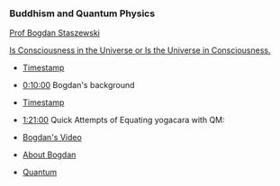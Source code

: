 ### Buddhism and Quantum Physics

[Prof Bogdan Staszewski](http://www.bogdanst.com) 

[Is Consciousness in the Universe or Is the Universe in Consciousness.](https://www.youtube.com/live/r_ld5TdXRX0?si=jCImzpbjSblw3dnd)

* [Timestamp](https://www.youtube.com/live/r_ld5TdXRX0?si=_OVs_AlpdkO9qo4k)
* [0:10:00](https://youtu.be/r_ld5TdXRX0?t=600) Bogdan's background
* [Timestamp](https://www.youtube.com/live/r_ld5TdXRX0?si=_OVs_AlpdkO9qo4k)


* [1:21:00](https://youtu.be/r_ld5TdXRX0?t=4859) Quick Attempts of Equating yogacara with QM:

* [Bogdan's Video](https://www.youtube.com/live/r_ld5TdXRX0?si=_OVs_AlpdkO9qo4k)
* [About Bogdan](bogdan.md)
* [Quantum](quantum.md)

